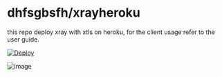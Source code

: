 # dhfsgbsfh/xrayheroku

this repo deploy xray with xtls on heroku, for the client usage refer to the user guide.

[![Deploy](https://www.herokucdn.com/deploy/button.png)](https://dashboard.heroku.com/new?template=https://github.com/dhfsgbsfh/xrayheroku)


![image](https://user-images.githubusercontent.com/51474485/115278664-4c1c4280-a178-11eb-8a70-fbaf72870e56.png)

